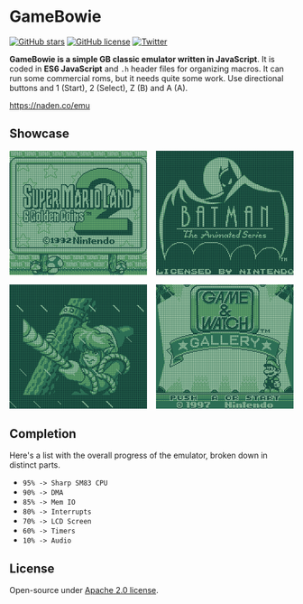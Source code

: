 <h1>GameBowie</h1>

[![GitHub stars](https://img.shields.io/github/stars/dkoluris/GameBowie.svg?style=flat-square)](https://github.com/dkoluris/GameBowie/stargazers) [![GitHub license](https://img.shields.io/github/license/dkoluris/GameBowie.svg?style=flat-square)](https://github.com/dkoluris/GameBowie/blob/master/LICENSE) [![Twitter](https://img.shields.io/twitter/url/https/github.com/dkoluris/GameBowie.svg?style=social)](https://twitter.com/intent/tweet?text=Wow:&url=https%3A%2F%2Fgithub.com%2Fdkoluris%2FGameBowie)

**GameBowie is a simple GB classic emulator written in JavaScript**. It is coded in **ES6 JavaScript** and `.h` header files for organizing macros. It can run some commercial roms, but it needs quite some work. Use directional buttons and 1 (Start), 2 (Select), Z (B) and A (A).

https://naden.co/emu

<h2>Showcase</h2>

<img alt="Mario 2" src="https://raw.githubusercontent.com/dkoluris/GameBowie/develop/res/mario.png" width="48.5%"/><img alt="Batman" src="https://raw.githubusercontent.com/dkoluris/GameBowie/develop/res/batman.png" width="48.5%" align="right"/>

<img alt="Zelda" src="https://raw.githubusercontent.com/dkoluris/GameBowie/develop/res/zelda.png" width="48.5%"/><img alt="Game & Watch" src="https://raw.githubusercontent.com/dkoluris/GameBowie/develop/res/watch.png" width="48.5%" align="right"/>

<h2>Completion</h2>

Here's a list with the overall progress of the emulator, broken down in distinct parts.
* `95% -> Sharp SM83 CPU`
* `90% -> DMA`
* `85% -> Mem IO`
* `80% -> Interrupts`
* `70% -> LCD Screen`
* `60% -> Timers`
* `10% -> Audio`

<h2>License</h2>

Open-source under [Apache 2.0 license](https://www.apache.org/licenses/LICENSE-2.0).
